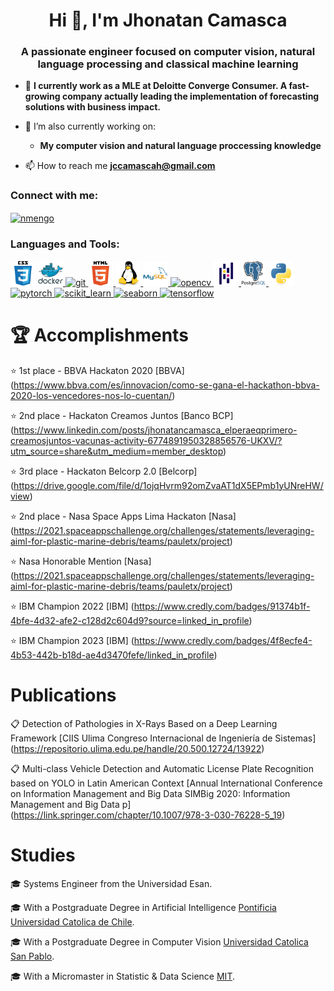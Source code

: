 <h1 align="center">Hi 👋, I'm Jhonatan Camasca</h1>
<h3 align="center">A passionate engineer focused on computer vision, natural language processing and classical machine learning</h3>

- 🤝 **I currently work as a MLE at Deloitte Converge Consumer. A fast-growing company actually leading the implementation of forecasting solutions with business impact.**

- 🔭 I’m also currently working on:
  -  **My computer vision and natural language proccessing knowledge**

- 📫 How to reach me **jccamascah@gmail.com**

<h3 align="left">Connect with me:</h3>
<p align="left">
<a href="https://www.linkedin.com/in/jhonatancamasca/" target="blank"><img align="center" src="https://raw.githubusercontent.com/rahuldkjain/github-profile-readme-generator/master/src/images/icons/Social/linked-in-alt.svg" alt="nmengo" height="30" width="40" /></a>
</p>

<h3 align="left">Languages and Tools:</h3>
<img src="https://raw.githubusercontent.com/devicons/devicon/master/icons/css3/css3-original-wordmark.svg" alt="css3" width="40" height="40"/> </a> <a href="https://www.djangoproject.com/" target="_blank" rel="noreferrer"> 
<img src="https://raw.githubusercontent.com/devicons/devicon/master/icons/docker/docker-original-wordmark.svg" alt="docker" width="40" height="40"/> </a> <a href="https://flask.palletsprojects.com/" target="_blank" rel="noreferrer"> 
<img src="https://www.vectorlogo.zone/logos/git-scm/git-scm-icon.svg" alt="git" width="40" height="40"/> </a> <a href="https://www.w3.org/html/" target="_blank" rel="noreferrer"> 
<img src="https://raw.githubusercontent.com/devicons/devicon/master/icons/html5/html5-original-wordmark.svg" alt="html5" width="40" height="40"/> </a> <a href="https://www.linux.org/" target="_blank" rel="noreferrer"> 
<img src="https://raw.githubusercontent.com/devicons/devicon/master/icons/linux/linux-original.svg" alt="linux" width="40" height="40"/> </a> <a href="https://www.mysql.com/" target="_blank" rel="noreferrer"> 
<img src="https://raw.githubusercontent.com/devicons/devicon/master/icons/mysql/mysql-original-wordmark.svg" alt="mysql" width="40" height="40"/> </a> <a href="https://opencv.org/" target="_blank" rel="noreferrer"> 
<img src="https://www.vectorlogo.zone/logos/opencv/opencv-icon.svg" alt="opencv" width="40" height="40"/> </a> <a href="https://pandas.pydata.org/" target="_blank" rel="noreferrer"> 
<img src="https://raw.githubusercontent.com/devicons/devicon/2ae2a900d2f041da66e950e4d48052658d850630/icons/pandas/pandas-original.svg" alt="pandas" width="40" height="40"/> </a> <a href="https://www.postgresql.org" target="_blank" rel="noreferrer"> 
<img src="https://raw.githubusercontent.com/devicons/devicon/master/icons/postgresql/postgresql-original-wordmark.svg" alt="postgresql" width="40" height="40"/> </a> <a href="https://www.python.org" target="_blank" rel="noreferrer"> 
<img src="https://raw.githubusercontent.com/devicons/devicon/master/icons/python/python-original.svg" alt="python" width="40" height="40"/> </a> <a href="https://pytorch.org/" target="_blank" rel="noreferrer"> 
<img src="https://www.vectorlogo.zone/logos/pytorch/pytorch-icon.svg" alt="pytorch" width="40" height="40"/> </a> <a href="https://redis.io" target="_blank" rel="noreferrer"> 
<img src="https://upload.wikimedia.org/wikipedia/commons/0/05/Scikit_learn_logo_small.svg" alt="scikit_learn" width="40" height="40"/> </a> <a href="https://seaborn.pydata.org/" target="_blank" rel="noreferrer"> 
<img src="https://seaborn.pydata.org/_images/logo-mark-lightbg.svg" alt="seaborn" width="40" height="40"/> </a> <a href="https://www.tensorflow.org" target="_blank" rel="noreferrer"> <img src="https://www.vectorlogo.zone/logos/tensorflow/tensorflow-icon.svg" alt="tensorflow" width="40" height="40"/> </a> </p>


# 🏆 Accomplishments

⭐ 1st place - BBVA Hackaton 2020 [BBVA] (https://www.bbva.com/es/innovacion/como-se-gana-el-hackathon-bbva-2020-los-vencedores-nos-lo-cuentan/)
 
⭐ 2nd place - Hackaton Creamos Juntos [Banco BCP] (https://www.linkedin.com/posts/jhonatancamasca_elperaeqprimero-creamosjuntos-vacunas-activity-6774891950328856576-UKXV/?utm_source=share&utm_medium=member_desktop)

⭐ 3rd place - Hackaton Belcorp 2.0 [Belcorp] (https://drive.google.com/file/d/1ojqHvrm92omZvaAT1dX5EPmb1yUNreHW/view)

⭐ 2nd place - Nasa Space Apps Lima Hackaton [Nasa] (https://2021.spaceappschallenge.org/challenges/statements/leveraging-aiml-for-plastic-marine-debris/teams/pauletx/project)

⭐ Nasa Honorable Mention [Nasa] (https://2021.spaceappschallenge.org/challenges/statements/leveraging-aiml-for-plastic-marine-debris/teams/pauletx/project)

⭐ IBM Champion 2022 [IBM] (https://www.credly.com/badges/91374b1f-4bfe-4d32-afe2-c128d2c604d9?source=linked_in_profile)

⭐ IBM Champion 2023 [IBM] (https://www.credly.com/badges/4f8ecfe4-4b53-442b-b18d-ae4d3470fefe/linked_in_profile)

# Publications

📋 Detection of Pathologies in X-Rays Based on a Deep Learning Framework [CIIS Ulima Congreso Internacional de Ingeniería de Sistemas] (https://repositorio.ulima.edu.pe/handle/20.500.12724/13922)

📋 Multi-class Vehicle Detection and Automatic License Plate Recognition based on YOLO in Latin American Context [Annual International Conference on Information Management and Big Data SIMBig 2020: Information Management and Big Data p] (https://link.springer.com/chapter/10.1007/978-3-030-76228-5_19)

# Studies

🎓 Systems Engineer from the Universidad Esan. 

🎓 With a Postgraduate Degree in Artificial Intelligence [Pontificia Universidad Catolica de Chile](https://www.coursera.org/account/accomplishments/specialization/certificate/R2D673JP2BSM). 

🎓 With a Postgraduate Degree in Computer Vision [Universidad Catolica San Pablo](https://www.coursera.org/account/accomplishments/specialization/certificate/R2D673JP2BSM). 

🎓 With a Micromaster in Statistic & Data Science [MIT](https://www.coursera.org/account/accomplishments/specialization/certificate/R2D673JP2BSM). 
